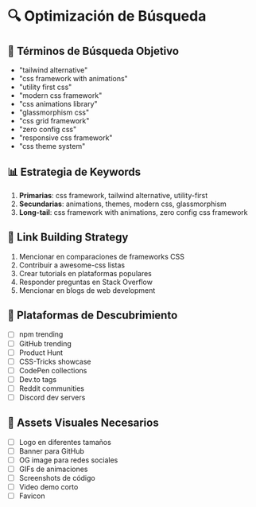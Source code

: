# 🔍 Optimización de Búsqueda

## 🎯 Términos de Búsqueda Objetivo
- "tailwind alternative"
- "css framework with animations"
- "utility first css"
- "modern css framework"
- "css animations library"
- "glassmorphism css"
- "css grid framework"
- "zero config css"
- "responsive css framework"
- "css theme system"

## 📊 Estrategia de Keywords
1. **Primarias**: css framework, tailwind alternative, utility-first
2. **Secundarias**: animations, themes, modern css, glassmorphism
3. **Long-tail**: css framework with animations, zero config css framework

## 🔗 Link Building Strategy
1. Mencionar en comparaciones de frameworks CSS
2. Contribuir a awesome-css listas
3. Crear tutorials en plataformas populares
4. Responder preguntas en Stack Overflow
5. Mencionar en blogs de web development

## 📱 Plataformas de Descubrimiento
- [ ] npm trending
- [ ] GitHub trending
- [ ] Product Hunt
- [ ] CSS-Tricks showcase
- [ ] CodePen collections
- [ ] Dev.to tags
- [ ] Reddit communities
- [ ] Discord dev servers

## 🎨 Assets Visuales Necesarios
- [ ] Logo en diferentes tamaños
- [ ] Banner para GitHub
- [ ] OG image para redes sociales
- [ ] GIFs de animaciones
- [ ] Screenshots de código
- [ ] Video demo corto
- [ ] Favicon
